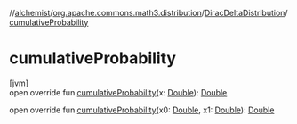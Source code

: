 //[alchemist](../../../index.md)/[org.apache.commons.math3.distribution](../index.md)/[DiracDeltaDistribution](index.md)/[cumulativeProbability](cumulative-probability.md)

# cumulativeProbability

[jvm]\
open override fun [cumulativeProbability](cumulative-probability.md)(x: [Double](https://kotlinlang.org/api/latest/jvm/stdlib/kotlin/-double/index.html)): [Double](https://kotlinlang.org/api/latest/jvm/stdlib/kotlin/-double/index.html)

open override fun [cumulativeProbability](cumulative-probability.md)(x0: [Double](https://kotlinlang.org/api/latest/jvm/stdlib/kotlin/-double/index.html), x1: [Double](https://kotlinlang.org/api/latest/jvm/stdlib/kotlin/-double/index.html)): [Double](https://kotlinlang.org/api/latest/jvm/stdlib/kotlin/-double/index.html)
